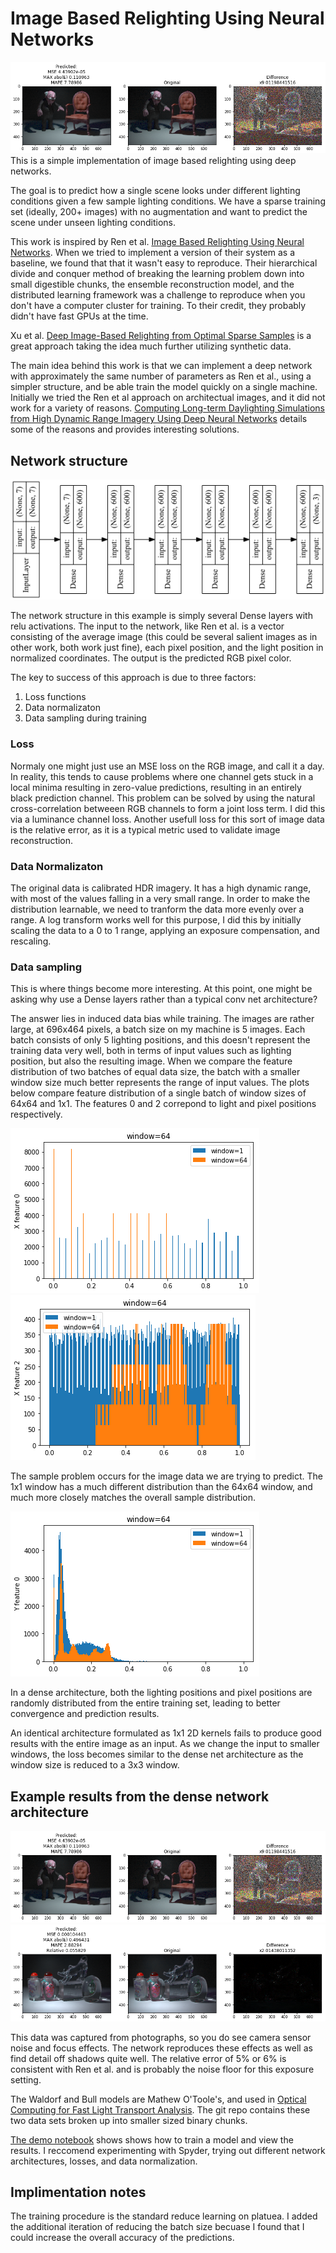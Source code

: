 # Image Based Relighting Using Neural Networks
<img style="float: center;" src=./documents/waldorf_example.png>
This is a simple implementation of image based relighting using deep networks.

The goal is to predict how a single scene looks under different lighting conditions given a few sample lighting conditions.  We have a sparse training set (ideally, 200+ images) with no augmentation and want to predict the scene under unseen lighting conditions.

This work is inspired by Ren et al. [Image Based Relighting Using Neural Networks](https://www.microsoft.com/en-us/research/video/image-based-relighting-using-neural-networks-2/). When we tried to implement a version of their system as a baseline, we found that that it wasn't easy to reproduce. Their hierarchical divide and conquer method of breaking the learning problem down into small digestible chunks, the ensemble reconstruction model, and the distributed learning framework was a challenge to reproduce when you don't have a computer cluster for training.  To their credit, they probably didn't have fast GPUs at the time.

Xu et al. [Deep Image-Based Relighting from Optimal Sparse Samples](https://dl.acm.org/citation.cfm?doid=3197517.3201313) is a great approach taking the idea much further utilizing synthetic data.


The main idea behind this work is that we can implement a deep network with approximately the same number of parameters as Ren et al., using a simpler structure, and be able train the model quickly on a single machine.  Initially we tried the Ren et al approach on architectual images, and it did not work for a variety of reasons.  [Computing Long-term Daylighting Simulations from High Dynamic Range Imagery Using Deep Neural Networks](https://www.ashrae.org/File%20Library/Conferences/Specialty%20Conferences/2018%20Building%20Performance%20Analysis%20Conference%20and%20SimBuild/Papers/C018.pdf) details some of the reasons and provides interesting solutions.

## Network structure
<img style="float: center;" src=./documents/network_structure.png>

The network structure in this example is simply several Dense layers with relu activations.  The input to the network, like Ren et al. is a vector consisting of the average image (this could be several salient images as in other work, both work just fine), each pixel position, and the light position in normalized coordinates.  The output is the predicted RGB pixel color.

The key to success of this approach is due to three factors: 
1. Loss functions
2. Data normalizaton
3. Data sampling during training  

### Loss
Normaly one might just use an MSE loss on the RGB image, and call it a day.  In reality, this tends to cause problems where one channel gets stuck in a local minima resulting in zero-value predictions, resulting in an entirely black prediction channel.  This problem can be solved by using the natural cross-correlation betweeen RGB channels to form a joint loss term.  I did this via a luminance channel loss. Another usefull loss for this sort of image data is the relative error, as it is a typical metric used to validate image reconstruction. 

### Data Normalizaton
The original data is calibrated HDR imagery. It has a high dynamic range, with most of the values falling in a very small range.  In order to make the distribution learnable, we need to tranform the data more evenly over a range.  A log transform works well for this purpose,  I did this by initially scaling the data to a 0 to 1 range, applying an exposure compensation, and rescaling.  

### Data sampling
This is where things become more interesting. At this point, one might be asking why use a Dense layers rather than a typical conv net architecture?

 The answer lies in induced data bias while training.  The images are rather large, at 696x464 pixels, a batch size on my machine is 5 images.  Each batch consists of only 5 lighting positions, and this doesn't represent the training data very well, both in terms of input values such as lighting position, but also the resulting image.  When we compare the feature distribution of two batches of equal data size, the batch with a smaller window size much better represents the range of input values.  The plots below compare feature distribution of a single batch of window sizes of 64x64 and 1x1. The features 0 and 2 correpond to light and pixel positions respectively.

<img style="float: center;" src=./documents/features_0_per_batch.png>
<img style="float: center;" src=./documents/features_2_per_batch.png>

The sample problem occurs for the image data we are trying to predict.  The 1x1 window has a much different distribution than the 64x64 window, and much more closely matches the overall
sample distribution.

<img style="float: center;" src=./documents/yfeatures_0_per_batch.png>


In a dense architecture, both the lighting positions and pixel positions are randomly distributed from the entire training set, leading to better convergence and prediction results.

An identical architecture formulated as 1x1 2D kernels fails to produce good results with the entire image as an input.  As we change the input to smaller windows, the loss becomes similar to the dense net architecture as the window size is reduced to a 3x3 window.  




## Example results from the dense network architecture

<img style="float: center;" src=./documents/waldorf_example.png>

<img style="float: center;" src=./documents/bull_example.png>

This data was captured from photographs, so you do see camera sensor noise and focus effects.  The network reproduces these effects as well as find detail off shadows quite well.  The relative error of 5% or 6% is consistent with Ren et al. and is probably the noise floor for this exposure setting.

The Waldorf and Bull models are Mathew O'Toole's, and used in [Optical Computing for Fast Light Transport Analysis](http://www.cs.cmu.edu/~motoole2/opticalcomputing.html).  The git repo contains these two data sets broken up into smaller sized binary chunks.

[The demo notebook](demo.ipynb") shows shows how to train a model and view the results.  I reccomend experimenting with Spyder, trying out different network architectures, losses, and data normalization.

## Implimentation notes

The training procedure is the standard reduce learning on platuea.  I added the additional iteration of reducing the batch size becuase I found that I could increase the overall accuracy of the predictions. 


